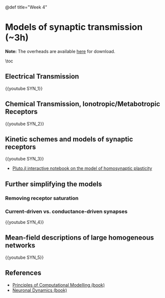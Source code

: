 @def title="Week 4"

# Models of synaptic transmission (~3h)

**Note:** The overheads are available [here](https://github.com/mgiugliano/ComputationalNeurobiologyCourse/tree/main/overheads/Lectures) for download.

\toc

## Electrical Transmission 

{{youtube SYN_1}}

## Chemical Transmission, Ionotropic/Metabotropic Receptors
{{youtube SYN_2}}

## Kinetic schemes and models of synaptic receptors

{{youtube SYN_3}}

- [Pluto.jl interactive notebook on the model of homosynaptic plasticity](../notebooks/TsodyksMarkram/)

## Further simplifying the models

### Removing receptor saturation

### Current-driven vs. conductance-driven synapses

{{youtube SYN_4}}

## Mean-field descriptions of large homogeneous networks
{{youtube SYN_5}}


## References

- [Principles of Computational Modelling (book)](https://www.amazon.it/Principles-Computational-Modelling-Neuroscience-Sterratt/dp/0521877954)
- [Neuronal Dynamics (book)](https://www.amazon.it/Neuronal-Dynamics-Neurons-Networks-Cognition/dp/1107635195)

